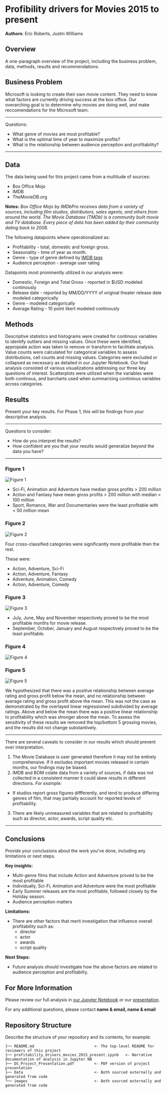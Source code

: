 # Profibility drivers for Movies 2015 to present

**Authors**: Eric Roberts, Justin Williams

## Overview

A one-paragraph overview of the project, including the business problem, data, methods, results and recommendations.

## Business Problem

Microsoft is looking to create their own movie content. They need to know what factors are currently driving success at the box office. Our overarching goal is to determine why movies are doing well, and make reccomendations for the Microsoft team.

***
Questions:
* What genre of movies are most profitable?
* What is the optimal time of year to maximize profits?
* What is the relationship between audience perception and profitability?
***

## Data

The data being used for this project came from a multitude of sources:
* Box Office Mojo
* IMDB
* TheMovieDB.org

__Notes:__ 
_Box Office Mojo by IMDbPro receives data from a variety of sources, including film studios, distributors, sales agents, and others from around the world._
_The Movie Database (TMDb) is a community built movie and TV database. Every piece of data has been added by their community dating back to 2008._

The following datapoints where operationalized as:

* Profitability - total, domestic and foreign gross. 
* Seasonality - time of year as month. 
* Genre - type of genre defined by [IMDB tags](https://help.imdb.com/article/contribution/titles/genres/GZDRMS6R742JRGAG#)
* Audience perception - average user rating

Datapoints most prominently utilized in our analysis were:
* Domestic, Foreign and Total Gross - reported in $USD modeled continously
* Release date - reported by MM/DD/YYYY of original theater release date modeled categorically
* Genre - modeled categorically
* Average Rating - 10 point likert modeled continously

## Methods

Descriptive statistics and histograms were created for continous variables to identify outliers and missing values. Once these were identified, appropiate action was taken to remove or transform to facilitate analysis. Value counts were calculated for categorical variables to assess distributions, cell counts and missing values. Categories were excluded or collapsed as necessary as detailed in our Jupyter Notebook. Our final analysis consisted of various visualizations addressing our three key questions of interest. Scatterplots were utilized when the variables were both continous, and barcharts used when summarizing continious variables across categories. 

## Results

Present your key results. For Phase 1, this will be findings from your descriptive analysis.

***
Questions to consider:
* How do you interpret the results?
* How confident are you that your results would generalize beyond the data you have?
***

### Figure 1
![Figure 1](./images/total_gross.png)

* Sci-Fi, Animation and Adventure have median gross profits > 200 million
* Action and Fantasy have mean gross profits > 200 million with median < 100 million
* Sport, Romance, War and Documentaries were the least profitable with < 50 million mean 

### Figure 2
![Figure 2](./images/multigenre_total_gross_restrict_years_tenObs.png)

Four cross-classified categories were significantly more profitable then the rest.

These were:
* Action, Adventure, Sci-Fi
* Action, Adventure, Fantasy
* Adventure, Animation, Comedy
* Action, Adventure, Comedy

### Figure 3
![Figure 3](./images/avg_profit_by_month_2015_to_present.png)

* July, June, May and November respectively proved to be the most profitable months for movie release.
* September, October, January and August respectively proved to be the least profitable. 

### Figure 4
![Figure 4](./images/avg_rating_vs_total_gross.png)
### Figure 5
![Figure 5](./images/avg_rating_vs_total_gross_no_outliers.png)

We hypothesized that there was a positive relationship between average rating and gross profit below the mean, and no relationship between average rating and gross profit above the mean. This was not the case as demonstrated by the overlayed linear regressioned subdivided by average ratings. Above and below the mean there was a positive linear relationship to profitability which was stronger above the mean. To assess the sensitivity of these results we removed the top/bottom 5 grossing movies, and the results did not change substantively.

***
There are several caveats to consider in our results which should prevent over interpretation. 
1. The Movie Database is user generated therefore it may not be entirely comprehensive. If it excludes important movies released in certain months, our findings may be biased. 
2. IMDB and BOM colate data from a variety of sources, if data was not collected in a consistent manner it could skew results in different directions. 
_For example:_
* If studios report gross figures diffferently, and tend to produce differing genres of film, that may partially account for reported levels of profitability.
3. There are likely unmeasured variables that are related to profitability such as director, actor, awards, script quality etc. 

***
## Conclusions

Provide your conclusions about the work you've done, including any limitations or next steps.

__Key insights:__
* Multi-genre films that include Action and Adventure proved to be the most profitable
* Individually, Sci-Fi, Animation and Adventure were the most profitable
* Early Summer releases are the most profitable, followed closely by the Holiday season.
* Audience perception matters

__Limitations:__
* There are other factors that merit investigation that influence overall profitability such as:
    - director
    - actor
    - awards
    - script quality

__Next Steps:__
* Future analysis should investigate how the above factors are related to audience perception and profitabilty. 

## For More Information

Please review our full analysis in [our Jupyter Notebook](./profitability_drivers_movies_2015_present.ipynb) or our [presentation](./DS_Project_Presentation.pdf).

For any additional questions, please contact **name & email, name & email**

## Repository Structure

Describe the structure of your repository and its contents, for example:

```
├── README.md                           <- The top-level README for reviewers of this project
├── profitability_drivers_movies_2015_present.ipynb   <- Narrative documentation of analysis in Jupyter NB
├── DS_Project_Presentation.pdf         <- PDF version of project presentation
├── Data                                <- Both sourced externally and generated from code
└── images                              <- Both sourced externally and generated from code
```
